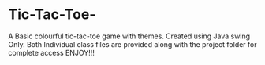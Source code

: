 # Tic-Tac-Toe-
A Basic colourful tic-tac-toe game with themes. Created using Java swing Only. 
Both Individual class files are provided along with the project folder for complete access
ENJOY!!!
